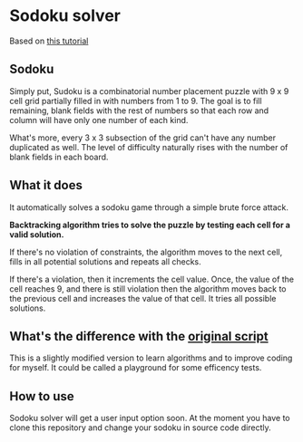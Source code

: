 # Sodoku solver

Based on [this tutorial](https://www.baeldung.com/java-sudoku) 

## Sodoku

Simply put, Sudoku is a combinatorial number placement puzzle with 9 x 9 cell grid partially filled in with numbers from 1 to 9. The goal is to fill remaining, blank fields with the rest of numbers so that each row and column will have only one number of each kind.

What's more, every 3 x 3 subsection of the grid can't have any number duplicated as well. The level of difficulty naturally rises with the number of blank fields in each board.

## What it does

It automatically solves a sodoku game through a simple brute force attack.

**Backtracking algorithm tries to solve the puzzle by testing each cell for a valid solution.**

If there's no violation of constraints, the algorithm moves to the next cell, fills in all potential solutions and repeats all checks.

If there's a violation, then it increments the cell value. Once, the value of the cell reaches 9, and there is still violation then the algorithm moves back to the previous cell and increases the value of that cell. It tries all possible solutions.

## What's the difference with the [original script](https://github.com/eugenp/tutorials/tree/master/algorithms-miscellaneous-2/src/main/java/com/baeldung/algorithms/sudoku)

This is a slightly modified version to learn algorithms and to improve coding for myself. It could be called a playground for some efficency tests.

## How to use

Sodoku solver will get a user input option soon. At the moment you have to clone this repository and change your sodoku in source code directly.